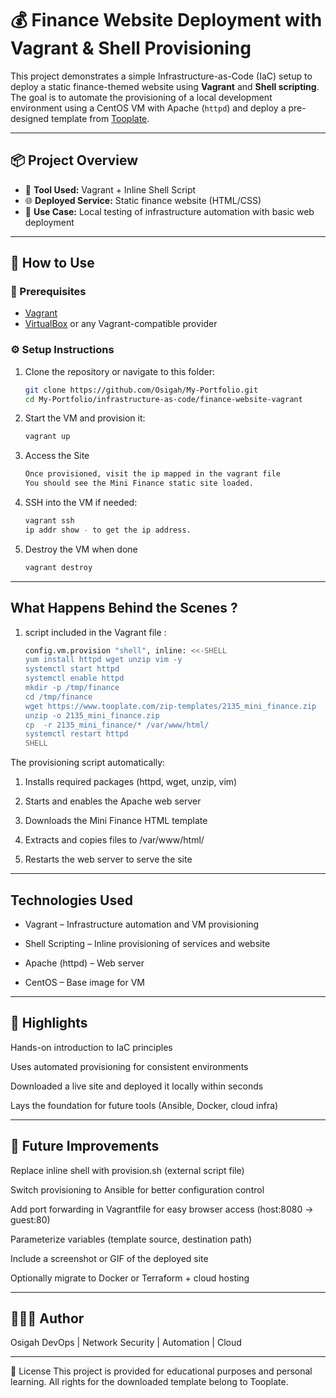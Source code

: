 # 💰 Finance Website Deployment with Vagrant & Shell Provisioning

This project demonstrates a simple Infrastructure-as-Code (IaC) setup to deploy a static finance-themed website using **Vagrant** and **Shell scripting**. The goal is to automate the provisioning of a local development environment using a CentOS VM with Apache (`httpd`) and deploy a pre-designed template from [Tooplate](https://www.tooplate.com).

---

## 📦 Project Overview

- 🔧 **Tool Used:** Vagrant + Inline Shell Script
- 🌐 **Deployed Service:** Static finance website (HTML/CSS)
- 🧪 **Use Case:** Local testing of infrastructure automation with basic web deployment

---

## 🚀 How to Use

### 🔗 Prerequisites

- [Vagrant](https://www.vagrantup.com/downloads)
- [VirtualBox](https://www.virtualbox.org/) or any Vagrant-compatible provider

### ⚙️ Setup Instructions

1. Clone the repository or navigate to this folder:

   ```bash
   git clone https://github.com/Osigah/My-Portfolio.git
   cd My-Portfolio/infrastructure-as-code/finance-website-vagrant
2. Start the VM and provision it:
    ```bash
    vagrant up
3. Access the Site
    ```bash
    Once provisioned, visit the ip mapped in the vagrant file
    You should see the Mini Finance static site loaded.
4. SSH into the VM if needed:
    ```bash
    vagrant ssh
    ip addr show - to get the ip address.
5. Destroy the VM when done
    ```bash
    vagrant destroy
---

## What Happens Behind the Scenes ?
1. script included in the Vagrant file :  
    ```bash
    config.vm.provision "shell", inline: <<-SHELL
    yum install httpd wget unzip vim -y
    systemctl start httpd
    systemctl enable httpd
    mkdir -p /tmp/finance
    cd /tmp/finance
    wget https://www.tooplate.com/zip-templates/2135_mini_finance.zip
    unzip -o 2135_mini_finance.zip
    cp  -r 2135_mini_finance/* /var/www/html/
    systemctl restart httpd
   SHELL
The provisioning script automatically:

1. Installs required packages (httpd, wget, unzip, vim)

2. Starts and enables the Apache web server

3. Downloads the Mini Finance HTML template

4. Extracts and copies files to /var/www/html/

5. Restarts the web server to serve the site

---

## Technologies Used
- Vagrant – Infrastructure automation and VM provisioning

- Shell Scripting – Inline provisioning of services and website

- Apache (httpd) – Web server

- CentOS – Base image for VM

---

## 🌟 Highlights
Hands-on introduction to IaC principles

Uses automated provisioning for consistent environments

Downloaded a live site and deployed it locally within seconds

Lays the foundation for future tools (Ansible, Docker, cloud infra)

---

## 🔄 Future Improvements
Replace inline shell with provision.sh (external script file)

Switch provisioning to Ansible for better configuration control

Add port forwarding in Vagrantfile for easy browser access (host:8080 → guest:80)

Parameterize variables (template source, destination path)

Include a screenshot or GIF of the deployed site

Optionally migrate to Docker or Terraform + cloud hosting

---

## 👨🏽‍💻 Author
Osigah
DevOps | Network Security | Automation | Cloud

---

📜 License
This project is provided for educational purposes and personal learning. All rights for the downloaded template belong to Tooplate.